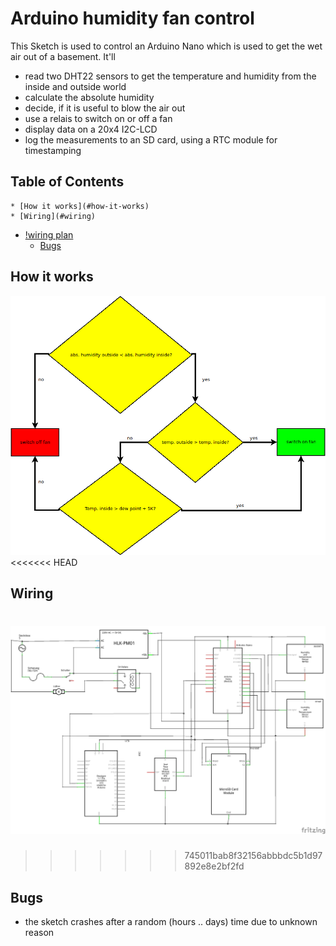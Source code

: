 Arduino humidity fan control
============================

This Sketch is used to control an Arduino Nano which is used to get the wet air out of a basement. It'll 
- read two DHT22 sensors to get the temperature and humidity from the inside and outside world
- calculate the absolute humidity
- decide, if it is useful to blow the air out
- use a relais to switch on or off a fan
- display data on a 20x4 I2C-LCD
- log the measurements to an SD card, using a RTC module for timestamping

Table of Contents
-----------------
<!-- vim-markdown-toc GFM -->

	* [How it works](#how-it-works)
	* [Wiring](#wiring)
* [!wiring plan](#wiring-plan)
	* [Bugs](#bugs)

<!-- vim-markdown-toc -->

How it works
------------

![decision tree](images/fancontrol.png?raw=true "decision tree of program logic")
<<<<<<< HEAD


Wiring
------

![wiring plan](images/wireplan.png?raw=true "wiring plan")
=======
>>>>>>> 745011bab8f32156abbbdc5b1d97892e8e2bf2fd

Bugs
----

- the sketch crashes after a random (hours .. days) time due to unknown reason

